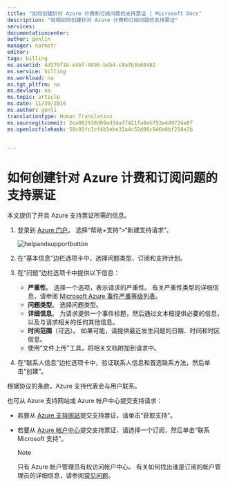 ```yaml
---
title: "如何创建针对 Azure 计费和订阅问题的支持票证 | Microsoft Docs"
description: "说明如何创建针对 Azure 计费和订阅问题的支持票证"
services: 
documentationcenter: 
author: genlin
manager: narmstr
editor: 
tags: billing
ms.assetid: 4d379f1b-e4bf-4495-b4b4-c8a7b3b60462
ms.service: billing
ms.workload: na
ms.tgt_pltfrm: na
ms.devlang: na
ms.topic: article
ms.date: 11/29/2016
ms.author: genli
translationtype: Human Translation
ms.sourcegitcommit: 2ea002938d69ad34aff421fa0eb753e449724a8f
ms.openlocfilehash: 58c01fc1cf4b1ebe31a4c52d00c946e8bf218e2b


---
```

# <a name="how-to-create-a-support-ticket-for-azure-billing-and-subscription-issues"></a>如何创建针对 Azure 计费和订阅问题的支持票证
本文提供了开具 Azure 支持票证所需的信息。

1. 登录到 [Azure 门户](https://portal.azure.com/)。 选择“帮助+支持”>“新建支持请求”。

    ![helpandsupportbutton](./media/billing-how-to-create-billing-support-ticket/helpandsupport.png)
2. 在“基本信息”边栏选项卡中，选择问题类型、订阅和支持计划。
3. 在“问题”边栏选项卡中提供以下信息：

   * **严重性**。 选择一个选项，表示请求的严重性。 有关严重性类型的详细信息，请参阅 [Microsoft Azure 事件严重等级列表](http://support.microsoft.com/gp/AzureSevDetails)。
   * **问题类型**。 选择问题类型。
   * **详细信息**。 为请求提供一个事件标题，然后通过文本框提供必要的信息，以及与请求相关的任何其他信息。
   * **时间范围**（可选）。 如果可能，请提供最近发生问题的日期、时间和时区信息。
   * 使用“文件上传”工具，将相关文档附加到请求中。
4. 在“联系人信息”边栏选项卡中，验证联系人信息和首选联系方法，然后单击“创建”。

根据协议的条款，Azure 支持代表会与用户联系。

也可从 Azure 支持网站或 Azure 帐户中心提交支持请求：

* 若要从 [Azure 支持网站](https://azure.microsoft.com/support/options/)提交支持票证，请单击“获取支持”。
* 若要从 [Azure 帐户中心](https://account.windowsazure.com/Subscriptions)提交支持票证，请选择一个订阅，然后单击“联系 Microsoft 支持”。

  > [!NOTE]
  > 只有 Azure 帐户管理员有权访问帐户中心。 有关如何找出谁是订阅的帐户管理员的详细信息，请参阅[常见问题](billing-subscription-transfer.md#faq)。
  >
  >



<!--HONumber=Nov16_HO3-->


